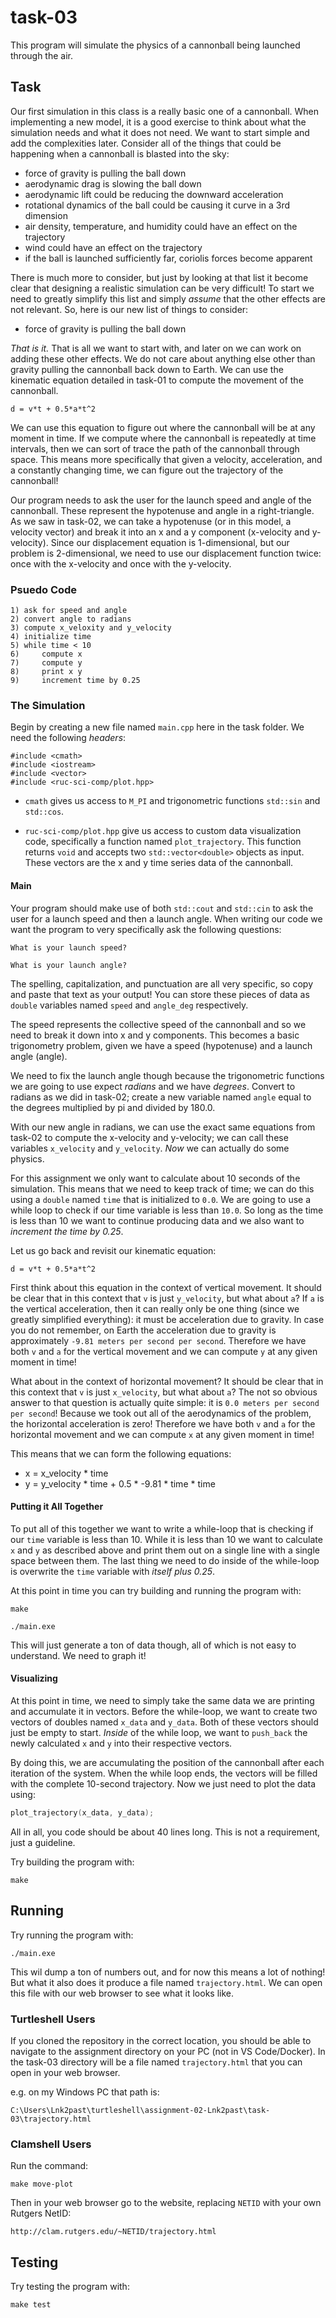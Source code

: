 # task-03

This program will simulate the physics of a cannonball being launched through the air.

## Task

Our first simulation in this class is a really basic one of a cannonball. When implementing a new model, it is a good exercise to think about what the simulation needs and what it does not need. We want to start simple and add the complexities later. Consider all of the things that could be happening when a cannonball is blasted into the sky:

* force of gravity is pulling the ball down
* aerodynamic drag is slowing the ball down
* aerodynamic lift could be reducing the downward acceleration
* rotational dynamics of the ball could be causing it curve in a 3rd dimension
* air density, temperature, and humidity could have an effect on the trajectory
* wind could have an effect on the trajectory
* if the ball is launched sufficiently far, coriolis forces become apparent

There is much more to consider, but just by looking at that list it become clear that designing a realistic simulation can be very difficult! To start we need to greatly simplify this list and simply *assume* that the other effects are not relevant. So, here is our new list of things to consider:

* force of gravity is pulling the ball down

*That is it.* That is all we want to start with, and later on we can work on adding these other effects. We do not care about anything else other than gravity pulling the cannonball back down to Earth. We can use the kinematic equation detailed in task-01 to compute the movement of the cannonball.

```
d = v*t + 0.5*a*t^2
```

We can use this equation to figure out where the cannonball will be at any moment in time. If we compute where the cannonball is repeatedly at time intervals, then we can sort of trace the path of the cannonball through space. This means more specifically that given a velocity, acceleration, and a constantly changing time, we can figure out the trajectory of the cannonball!

Our program needs to ask the user for the launch speed and angle of the cannonball. These represent the hypotenuse and angle in a right-triangle. As we saw in task-02, we can take a hypotenuse (or in this model, a velocity vector) and break it into an x and a y component (x-velocity and y-velocity). Since our displacement equation is 1-dimensional, but our problem is 2-dimensional, we need to use our displacement function twice: once with the x-velocity and once with the y-velocity.

### Psuedo Code

```text
1) ask for speed and angle
2) convert angle to radians
3) compute x_veloxity and y_velocity
4) initialize time
5) while time < 10
6)     compute x
7)     compute y
8)     print x y
9)     increment time by 0.25
```

### The Simulation

Begin by creating a new file named `main.cpp` here in the task folder. We need the following *headers*:

```
#include <cmath>
#include <iostream>
#include <vector>
#include <ruc-sci-comp/plot.hpp>
```

* `cmath` gives us access to `M_PI` and trigonometric functions `std::sin` and `std::cos`.

* `ruc-sci-comp/plot.hpp` give us access to custom data visualization code, specifically a function named `plot_trajectory`. This function returns `void` and accepts two `std::vector<double>` objects as input. These vectors are the x and y time series data of the cannonball.

#### Main

Your program should make use of both `std::cout` and `std::cin` to ask the user for a launch speed and then a launch angle. When writing our code we want the program to very specifically ask the following questions:

```text
What is your launch speed?
```

```text
What is your launch angle?
```

The spelling, capitalization, and punctuation are all very specific, so copy and paste that text as your output! You can store these pieces of data as `double` variables named `speed` and `angle_deg` respectively.

The speed represents the collective speed of the cannonball and so we need to break it down into x and y components. This becomes a basic trigonometry problem, given we have a speed (hypotenuse) and a launch angle (angle).

We need to fix the launch angle though because the trigonometric functions we are going to use expect *radians* and we have *degrees*. Convert to radians as we did in task-02; create a new variable named `angle` equal to the degrees multiplied by pi and divided by 180.0.

With our new angle in radians, we can use the exact same equations from task-02 to compute the x-velocity and y-velocity; we can call these variables `x_velocity` and `y_velocity`. *Now* we can actually do some physics.

For this assignment we only want to calculate about 10 seconds of the simulation. This means that we need to keep track of time; we can do this using a `double` named `time` that is initialized to `0.0`. We are going to use a while loop to check if our time variable is less than `10.0`. So long as the time is less than 10 we want to continue producing data and we also want to *increment the time by 0.25*.

Let us go back and revisit our kinematic equation:

```
d = v*t + 0.5*a*t^2
```

First think about this equation in the context of vertical movement. It should be clear that in this context that `v` is just `y_velocity`, but what about `a`? If `a` is the vertical acceleration, then it can really only be one thing (since we greatly simplified everything): it must be acceleration due to gravity. In case you do not remember, on Earth the acceleration due to gravity is approximately `-9.81 meters per second per second`. Therefore we have both `v` and `a` for the vertical movement and we can compute `y` at any given moment in time!

What about in the context of horizontal movement? It should be clear that in this context that `v` is just `x_velocity`, but what about `a`? The not so obvious answer to that question is actually quite simple: it is `0.0 meters per second per second`! Because we took out all of the aerodynamics of the problem, the horizontal acceleration is zero! Therefore we have both `v` and `a` for the horizontal movement and we can compute `x` at any given moment in time!

This means that we can form the following equations:

* x = x_velocity * time
* y = y_velocity * time + 0.5 * -9.81 * time * time

#### Putting it All Together

To put all of this together we want to write a while-loop that is checking if our `time` variable is less than 10. While it is less than 10 we want to calculate `x` and `y` as described above and print them out on a single line with a single space between them. The last thing we need to do inside of the while-loop is overwrite the `time` variable with *itself plus 0.25*.

At this point in time you can try building and running the program with:

```shell
make
```

```shell
./main.exe
```

This will just generate a ton of data though, all of which is not easy to understand. We need to graph it!

#### Visualizing

At this point in time, we need to simply take the same data we are printing and accumulate it in vectors. Before the while-loop, we want to create two vectors of doubles named `x_data` and `y_data`. Both of these vectors should just be empty to start. *Inside* of the while loop, we want to `push_back` the newly calculated `x` and `y` into their respective vectors.

By doing this, we are accumulating the position of the cannonball after each iteration of the system. When the while loop ends, the vectors will be filled with the complete 10-second trajectory. Now we just need to plot the data using:

```cpp
plot_trajectory(x_data, y_data);
```

All in all, you code should be about 40 lines long. This is not a requirement, just a guideline.

Try building the program with:

```shell
make
```

## Running

Try running the program with:

```shell
./main.exe
```

This wil dump a ton of numbers out, and for now this means a lot of nothing! But what it also does it produce a file named `trajectory.html`. We can open this file with our web browser to see what it looks like.

### Turtleshell Users

If you cloned the repository in the correct location, you should be able to navigate to the assignment directory on your PC (not in VS Code/Docker). In the task-03 directory will be a file named `trajectory.html` that you can open in your web browser.

e.g. on my Windows PC that path is:

```text
C:\Users\Lnk2past\turtleshell\assignment-02-Lnk2past\task-03\trajectory.html
```

### Clamshell Users

Run the command:

```shell
make move-plot
```

Then in your web browser go to the website, replacing `NETID` with your own Rutgers NetID:

```
http://clam.rutgers.edu/~NETID/trajectory.html
```

## Testing

Try testing the program with:

```shell
make test
```
